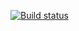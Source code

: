 [![Build status](https://ci.appveyor.com/api/projects/status/gju7at6106phatf7?svg=true)](https://ci.appveyor.com/project/murmeownqq/1111111111-w9cko)